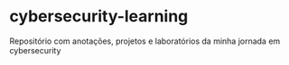 # cybersecurity-learning
Repositório com anotações, projetos e laboratórios da minha jornada em cybersecurity
